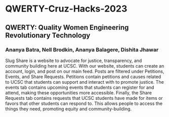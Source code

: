 # QWERTY-Cruz-Hacks-2023
## QWERTY: Quality Women Engineering Revolutionary Technology 
### Ananya Batra, Nell Brodkin, Ananya Balagere, Dishita Jhawar

Slug Share is a website to advocate for justice, transparency, and community building here at UCSC. With our website, students can create an account, login, and post on our main feed. Posts are filtered under Petitions, Events, and Share Requests. 
Petitions contain petitions and causes related to UCSC that students can support and interact with to promote justice. The events tab contains upcoming events that students can register for and attend, making these opportunities more accessible. Finally, 
the Share Requests tab contains requests that UCSC students have made for items or favors that other students can respond to. This allows people to access the things they need, promoting equity and community-building. 



